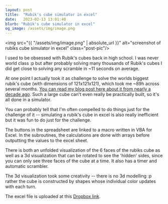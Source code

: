 ```yaml
---
layout: post
title:  "Rubik's cube simulator in excel"
date:   2023-02-13 13:01:40
blurb: "Rubik's cube simulator in excel"
og_image: /assets/img/image.png
---
```


<img src="{{ "/assets/img/image.png" | absolute_url }}" alt="screenshot of rubiks cube simulator in excel" class="post-pic"/>


I used to be obsessed with Rubik's cubes back in high school. I was never world class :p but after probably solving many thousands of Rubik's cubes I did get close to solving any scramble in ~11 seconds on average.

At one point I actually took it as challenge to solve the worlds biggest rubik's cube (with dimensions of 121x121x121), which took me ~89h across several months. [You can read my blog post here about it from nearly a decade ago](https://www.speedsolving.com/threads/uwr-121x121x121-largest-solve-ever.44193). Such a large cube can't even really be practically built, so it's all done in a simulator. 

You can probably tell that I'm often compelled to do things just for the challenge of it -- simulating a rubik's cube in excel is also really inefficient but it was fun to do just for the challenge.

The buttons in the spreadsheet are linked to a macro written in VBA for Excel. In the subroutines, the calculations are done with arrays before outputting the values to the excel sheet.

There is both an unfolded visualization of the 6 faces of the rubiks cube as well as a 3d visualization that can be rotated to see the 'hidden' sides, since you can only see three faces of the cube at a time. It also has a timer and automatic scrambler.

The 3d visualization took some creativity -- there is no 3d modelling :p rather the cube is constructed by shapes whose individual color updates with each turn.

The excel file is uploaded at this [Dropbox link](https://www.dropbox.com/scl/fi/nnwb1gjeoduzayam84jur/Rubiks-Cube-Simulator.xlsm?dl=0&rlkey=lqtn6azjisgf35uobv07towu2).
